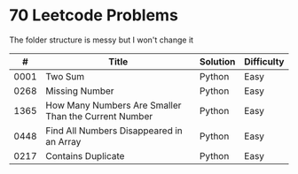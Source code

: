 # 70 Leetcode Problems

The folder structure is messy but I won't change it

| #    | Title                                                | Solution | Difficulty |
|------|------------------------------------------------------|----------|------------|
| 0001 | Two Sum                                              | Python   | Easy       |
| 0268 | Missing Number                                       | Python   | Easy       |
| 1365 | How Many Numbers Are Smaller Than the Current Number | Python   | Easy       |
| 0448 | Find All Numbers Disappeared in an Array             | Python   | Easy       |
| 0217 | Contains Duplicate                                   | Python   | Easy       |
